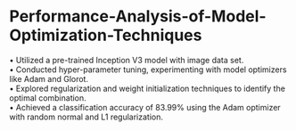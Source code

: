 # Performance-Analysis-of-Model-Optimization-Techniques  
• Utilized a pre-trained Inception V3 model with image data set.  
• Conducted hyper-parameter tuning, experimenting with model optimizers like Adam and Glorot.    
• Explored regularization and weight initialization techniques to identify the optimal combination.  
• Achieved a classification accuracy of 83.99% using the Adam optimizer with random normal and L1 regularization.  
